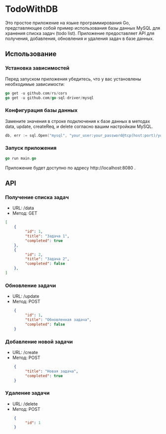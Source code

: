 # TodoWithDB
 Это простое приложение на языке программирования Go, представляющее собой пример использования базы данных MySQL для хранения списка задач (todo list). Приложение предоставляет API для получения, добавления, обновления и удаления задач в базе данных.
 ## Использование
 ### Установка зависимостей
 Перед запуском приложения убедитесь, что у вас установлены необходимые зависимости:
 ```go
 go get -u github.com/rs/cors
 go get -u github.com/go-sql-driver/mysql
```
### Конфигурация базы данных
Замените значения в строке подключения к базе данных в методах data, update, createReq, и delete согласно вашим настройкам MySQL.
```go
db, err := sql.Open("mysql", "your_user:your_password@tcp(host:port)/your_data_base")
```
### Запуск приложения
```go
go run main.go
```
Приложение будет доступно по адресу http://localhost:8080 .
## API
### Получение списка задач
* URL: /data
* Метод: GET
```json
[
    {
         "id": 1,
         "title": "Задача 1",
         "completed": true
    },
    {
         "id": 2,
         "title": "Задача 2",
         "completed": false
    },
]
```
### Обновление задачи
* URL: /update
* Метод: POST

```json
    {
         "id": 1,
         "title": "Обновленная задача",
         "completed": false
    }
```
### Добавление новой задачи
* URL: /create
* Метод: POST

```json
    {
         "title": "Новая задача",
         "completed": true
    }
```
### Удаление задачи
* URL: /delete
* Метод: POST

```json
    {
         "id": 1
    }
```

